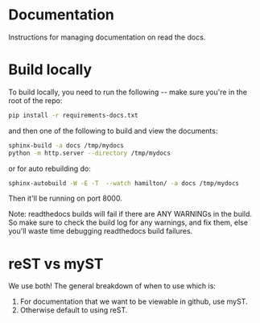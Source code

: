 # Documentation

Instructions for managing documentation on read the docs.

# Build locally

To build locally, you need to run the following -- make sure you're in the root of the repo:

```bash
pip install -r requirements-docs.txt
```
and then one of the following to build and view the documents:
```bash
sphinx-build -a docs /tmp/mydocs
python -m http.server --directory /tmp/mydocs
```
or for auto rebuilding do:
```bash
sphinx-autobuild -W -E -T  --watch hamilton/ -a docs /tmp/mydocs
```
Then it'll be running on port 8000.

Note: readthedocs builds will fail if there are ANY WARNINGs in the build.
So make sure to check the build log for any warnings, and fix them, else you'll waste time debugging readthedocs
build failures.

# reST vs myST
We use both! The general breakdown of when to use which is:
1. For documentation that we want to be viewable in github, use myST.
2. Otherwise default to using reST.
